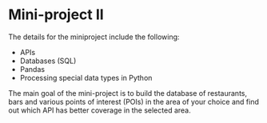 # Mini-project II
The details for the miniproject include the following:

- APIs
- Databases (SQL)
- Pandas
- Processing special data types in Python


The main goal of the mini-project is to build the database of restaurants, bars and various points of interest (POIs) in the area of your choice and find out which API has better coverage in the selected area. 

